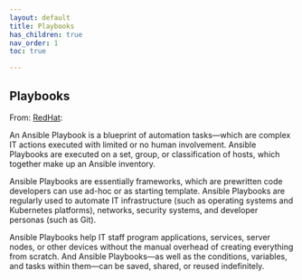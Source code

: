 ```yaml
---
layout: default
title: Playbooks
has_children: true
nav_order: 1
toc: true

---
```


## Playbooks
From: [RedHat](https://www.redhat.com/en/topics/automation/what-is-an-ansible-playbook#:~:text=Ansible%20Playbooks%20are%20essentially%20frameworks,personas%20(such%20as%20Git).):

An Ansible Playbook is a blueprint of automation tasks—which are complex IT actions executed with limited or no human involvement. Ansible Playbooks are executed on a set, group, or classification of hosts, which together make up an Ansible inventory. 

Ansible Playbooks are essentially frameworks, which are prewritten code developers can use ad-hoc or as starting template. Ansible Playbooks are regularly used to automate IT infrastructure (such as operating systems and Kubernetes platforms), networks, security systems, and developer personas (such as Git).

Ansible Playbooks help IT staff program applications, services, server nodes, or other devices without the manual overhead of creating everything from scratch. And Ansible Playbooks—as well as the conditions, variables, and tasks within them—can be saved, shared, or reused indefinitely.

